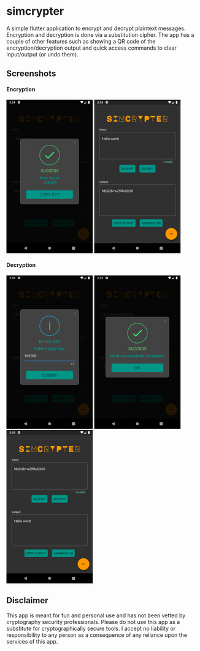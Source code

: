 # simcrypter

A simple flutter application to encrypt and decrypt plaintext messages. Encryption and decryption is done via a substitution cipher.
The app has a couple of other features such as showing a QR code of the encryption/decryption output and quick access commands to clear input/output (or undo them).

## Screenshots

#### Encryption
<img src="screenshots/1_successful_encryption.png" alt="Successful encryption" width="225"/> <img src="screenshots/2_encryption_result.png" alt="Encryption result" width="225"/> 

#### Decryption
<img src="screenshots/3_decryption_key_entry.png" alt="Decryption key entry" width="225"/> <img src="screenshots/4_successful_decryption.png" alt="Successful decryption" width="225"/> <img src="screenshots/5_decryption_result.png" alt="Decryption result" width="225"/>

## Disclaimer
This app is meant for fun and personal use and has not been vetted by cryptography security professionals. Please do not use this app as a substitute for cryptographically secure tools.
I accept no liability or responsibility to any person as a consequence of any reliance upon the services of this app.
